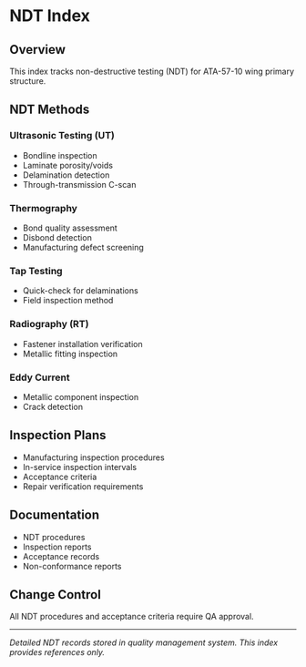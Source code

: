 # NDT Index

## Overview
This index tracks non-destructive testing (NDT) for ATA-57-10 wing primary structure.

## NDT Methods

### Ultrasonic Testing (UT)
- Bondline inspection
- Laminate porosity/voids
- Delamination detection
- Through-transmission C-scan

### Thermography
- Bond quality assessment
- Disbond detection
- Manufacturing defect screening

### Tap Testing
- Quick-check for delaminations
- Field inspection method

### Radiography (RT)
- Fastener installation verification
- Metallic fitting inspection

### Eddy Current
- Metallic component inspection
- Crack detection

## Inspection Plans
- Manufacturing inspection procedures
- In-service inspection intervals
- Acceptance criteria
- Repair verification requirements

## Documentation
- NDT procedures
- Inspection reports
- Acceptance records
- Non-conformance reports

## Change Control
All NDT procedures and acceptance criteria require QA approval.

---
*Detailed NDT records stored in quality management system. This index provides references only.*
